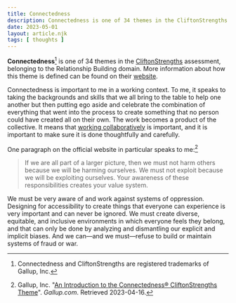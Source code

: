 ```yaml
---
title: Connectedness
description: Connectedness is one of 34 themes in the CliftonStrengths assessment, belonging to the Relationship Building domain.
date: 2023-05-01
layout: article.njk
tags: [ thoughts ]
---
```


**Connectedness**[^1] is one of 34 themes in the [CliftonStrengths](/cliftonstrengths) assessment, belonging to the
Relationship Building domain. More information about how this theme is defined can be found on
their [website](https://www.gallup.com/cliftonstrengths/en/252197/connectedness-theme.aspx).

Connectedness is important to me in a working context. To me, it speaks to taking the backgrounds and skills that we all
bring to the table to help one another but then putting ego aside and celebrate the combination of everything that went
into the process to create something that no person could have created all on their own. The work becomes a product of
the collective. It means that [working collaboratively](/working-collaboratively) is important, and it is important to
make sure it is done thoughtfully and carefully.

One paragraph on the official website in particular speaks to me:[^2]

> If we are all part of a larger picture, then we must not harm others because we will be harming ourselves. We must not
> exploit because we will be exploiting ourselves. Your awareness of these responsibilities creates your value system.

We must be very aware of and work against systems of oppression. Designing for accessibility to create things that
everyone can experience is very important and can never be ignored. We must create diverse, equitable, and inclusive
environments in which everyone feels they belong, and that can only be done by analyzing and dismantling our explicit
and implicit biases. And we can—and we must—refuse to build or maintain systems of fraud or war.

[^1]: Connectedness and CliftonStrengths are registered trademarks of Gallup, Inc.
[^2]: Gallup,
Inc. "[An Introduction to the Connectedness® CliftonStrengths Theme](https://www.gallup.com/cliftonstrengths/en/252197/connectedness-theme.aspx)".
*Gallup.com*. Retrieved 2023-04-16.